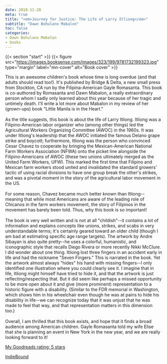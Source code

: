```yaml
---
date: 2018-11-28
meta: true
title: "<em>Journey for Justice: The Life of Larry Itliong</em>"
subtitle: "Dawn Bohulano Mabalon"
toc: false
categories:
- Dawn Bohulano Mabalon
- books
---
```


{{< section "start" >}}
{{< figure src="https://images.booksense.com/images/323/199/9781732199323.jpg" type="margin" label="mn-cover" alt="Book cover" >}}

This is an awesome children's book whose time is long overdue (and that adults should read too!). It's published by Bridge &amp; Delta, a new small press from Stockton, CA run by the Filipina-American Gayle Romasanta. This book is co-authored by Romasanta and Dawn Mabalon, a really extraordinary person whom I sadly only learned about this year because of her tragic and untimely death. I'll write a lot more about Mabalon in my review of her (grown-ups) book "Little Manila is in the Heart." <br /><br />As the title suggests, this book is about the life of Larry Itliong. Itliong was a Filipino-American labor organizer who (among other things) led the Agricultural Workers Organizing Committee (AWOC) in the 1960s. It was under Itliong's leadership that the AWOC initiated the famous Delano grape strike and boycott; furthermore, Itliong was the person who convinced Cesar Chavez to cooperate by bringing the Mexican-American National Farm Workers Association (NFWA) onto the picket line alongside the Filipino-Americans of AWOC (these two unions ultimately merged as the United Farm Workers, UFW). This marked the first time that Filipino and Mexican farm workers stood united and invalidated the standard growers' tactic of using racial divisions to have one group break the other's strikes, and was a pivotal moment in the story of the agricultural labor movement in the US.<br /><br />For some reason, Chavez became much better known than Itliong--meaning that while most Americans are aware of the leading role of Chicanos in the farm workers movement, the story of Filipinos in the movement has barely been told. Thus, why this book is so important!<br /><br />The book is very well written and is not at all "childish"--it contains a lot of information and explains concepts like unions, strikes, and scabs in very understandable terms; it's certainly geared toward an older child (though I am bad at estimating specific age range targets). The artwork by Andre Sibayan is also quite pretty--he uses a colorful, humanistic, and iconographic style that recalls Diego Rivera or more recently Nikki McClure. I did wonder about one thing. Itliong lost three fingers in an accident early in life and had the nickname "Seven Fingers." This is narrated in the book. Yet the artwork almost always "hides" his hand with missing fingers--I only identified one illustration where you could clearly see it. I imagine that in life, Itliong might himself have tried to hide it, and that the artwork is just reflecting/respecting that. But it did seem like perhaps a missed opportunity to be more open about it and give (more prominent) representation to a historic figure with a disability. (Similar to the FDR memorial in Washington, which shows him in his wheelchair even though he was at pains to hide his disability in life--we can recognize today that it was unjust that he was made to feel that way, and that representation matters in this dimension too.)<br /><br />Overall, I am thrilled that this book exists, and hope that it finds a broad audience among American children. Gayle Romasanta told my wife Elise that she is planning an event in New York in the new year, and we are really looking forward to it!

[My Goodreads rating: 5 stars](https://www.goodreads.com/review/show/2606875707)  

[IndieBound](https://www.indiebound.org/book/9781732199323)
